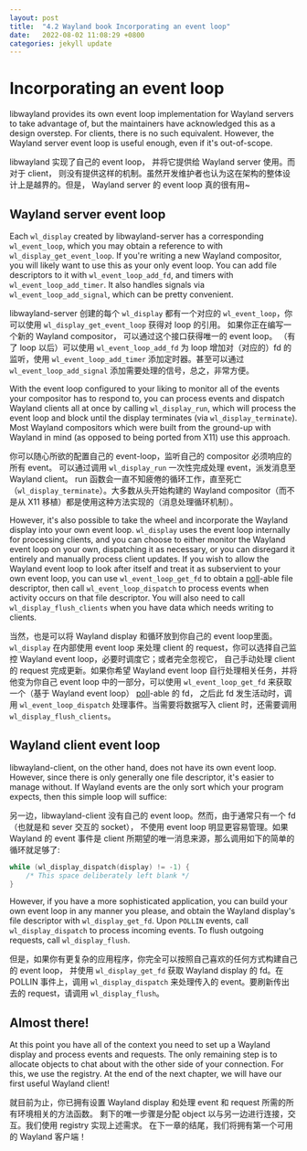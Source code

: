 ```yaml
---
layout: post
title:  "4.2 Wayland book Incorporating an event loop"
date:   2022-08-02 11:08:29 +0800
categories: jekyll update
---
```

# Incorporating an event loop

libwayland provides its own event loop implementation for Wayland servers to
take advantage of, but the maintainers have acknowledged this as a design
overstep. For clients, there is no such equivalent. However, the Wayland server
event loop is useful enough, even if it's out-of-scope.

libwayland 实现了自己的 event loop， 并将它提供给 Wayland server 使用。而对于 client，
则没有提供这样的机制。虽然开发维护者也认为这在架构的整体设计上是越界的。但是，
Wayland server 的 event loop 真的很有用~

## Wayland server event loop

Each `wl_display` created by libwayland-server has a corresponding
`wl_event_loop`, which you may obtain a reference to with
`wl_display_get_event_loop`. If you're writing a new Wayland compositor, you
will likely want to use this as your only event loop. You can add file
descriptors to it with `wl_event_loop_add_fd`, and timers with
`wl_event_loop_add_timer`. It also handles signals via
`wl_event_loop_add_signal`, which can be pretty convenient.

libwayland-server 创建的每个 `wl_display` 都有一个对应的 `wl_event_loop`，你可以使用
`wl_display_get_event_loop` 获得对 loop 的引用。 如果你正在编写一个新的 Wayland compositor，
可以通过这个接口获得唯一的 event loop。 （有了 loop 以后）可以使用 `wl_event_loop_add_fd`
为 loop 增加对（对应的）fd 的监听，使用 `wl_event_loop_add_timer` 添加定时器。甚至可以通过
`wl_event_loop_add_signal` 添加需要处理的信号，总之，非常方便。

With the event loop configured to your liking to monitor all of the events your
compositor has to respond to, you can process events and dispatch Wayland
clients all at once by calling `wl_display_run`, which will process the event
loop and block until the display terminates (via `wl_display_terminate`). Most
Wayland compositors which were built from the ground-up with Wayland in mind (as
opposed to being ported from X11) use this approach.

你可以随心所欲的配置自己的 event-loop，监听自己的 compositor 必须响应的所有 event。
可以通过调用 `wl_display_run` 一次性完成处理 event，派发消息至 Wayland client。
run 函数会一直不知疲倦的循环工作，直至死亡（`wl_display_terminate`）。大多数从头开始构建的
Wayland compositor（而不是从 X11 移植）都是使用这种方法实现的（消息处理循环机制）。

However, it's also possible to take the wheel and incorporate the Wayland
display into your own event loop. `wl_display` uses the event loop internally
for processing clients, and you can choose to either monitor the Wayland event
loop on your own, dispatching it as necessary, or you can disregard it
entirely and manually process client updates. If you wish to allow the Wayland
event loop to look after itself and treat it as subservient to your own event
loop, you can use `wl_event_loop_get_fd` to obtain a [poll][poll]-able file
descriptor, then call `wl_event_loop_dispatch` to process events when activity
occurs on that file descriptor. You will also need to call
`wl_display_flush_clients` when you have data which needs writing to clients.

当然，也是可以将 Wayland display 和循环放到你自己的 event loop里面。`wl_display` 在内部使用
event loop 来处理 client 的 request，你可以选择自己监控 Wayland event loop，必要时调度它；或者完全忽视它，
自己手动处理 client 的 request 完成更新。如果你希望 Wayland event loop 自行处理相关任务，并将他变为你自己
event loop 中的一部分，可以使用 `wl_event_loop_get_fd` 来获取一个（基于 Wayland event loop） [poll][poll]-able 的 fd，
之后此 fd 发生活动时，调用 `wl_event_loop_dispatch` 处理事件。当需要将数据写入 client 时，还需要调用 `wl_display_flush_clients`。

[poll]: https://pubs.opengroup.org/onlinepubs/009695399/functions/poll.html

## Wayland client event loop

libwayland-client, on the other hand, does not have its own event loop. However,
since there is only generally one file descriptor, it's easier to manage
without. If Wayland events are the only sort which your program expects, then
this simple loop will suffice:

另一边，libwayland-client 没有自己的 event loop。然而，由于通常只有一个 fd（也就是和 sever 交互的 socket），
不使用 event loop 明显更容易管理。如果Wayland 的 event 事件是 client 所期望的唯一消息来源，那么调用如下的简单的循环就足够了:

```c
while (wl_display_dispatch(display) != -1) {
    /* This space deliberately left blank */
}
```

However, if you have a more sophisticated application, you can build your own
event loop in any manner you please, and obtain the Wayland display's file
descriptor with `wl_display_get_fd`. Upon `POLLIN` events, call
`wl_display_dispatch` to process incoming events. To flush outgoing requests,
call `wl_display_flush`.

但是，如果你有更复杂的应用程序，你完全可以按照自己喜欢的任何方式构建自己的 event loop，
并使用 `wl_display_get_fd` 获取 Wayland display 的 fd。在 POLLIN 事件上，调用 `wl_display_dispatch`
来处理传入的 event。要刷新传出去的 request，请调用 `wl_display_flush`。

## Almost there!

At this point you have all of the context you need to set up a Wayland
display and process events and requests. The only remaining step is to allocate
objects to chat about with the other side of your connection. For this, we use
the registry. At the end of the next chapter, we will have our first useful
Wayland client!

就目前为止，你已拥有设置 Wayland display 和处理 event 和 request 所需的所有环境相关的方法函数。
剩下的唯一步骤是分配 object 以与另一边进行连接，交互。我们使用 registry 实现上述需求。
在下一章的结尾，我们将拥有第一个可用的 Wayland 客户端！
